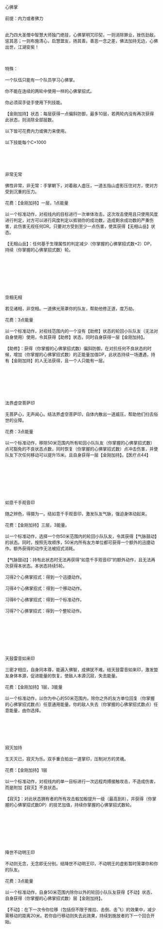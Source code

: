 <title>心佛掌</title>
<meta name="GENERATOR" content="WinCHM">
<meta http-equiv="Content-Type" content="text/html; charset=gb2312">
<br>心佛掌
<br>
<br>前提：内力或者佛力
<br>
<br>
<br>此乃四大圣僧中智慧大师独门绝技，心佛掌明咒印契，一则消除罪业，挫伤劲敌，惩其恶；一则布施清心，启慧盟友，扬其善。善恶一念之差，佛法加持无边，心佛出世，江湖安矣！
<br>
<br> 
<br>
<br>特殊：
<br>
<br>一个队伍只能有一个队员学习心佛掌。
<br>
<br>你不能在连续的两轮中使用一样的心佛掌招式。
<br>
<br>你必须双手徒手使用下列技能。
<br>
<br>【金刚加持】状态：每层获得一点偏斜防御，最多10层，若两轮内没有再次获得此状态，则消除全部层数。
<br>
<br>以下皆可花费内力或佛力来使用。
<br>
<br>以下技能每个C+1000
<br>
<br> 
<br>
<br> 
<br>
<br>非常无常
<br>
<br>佛性非常，非无常：手掌朝下，对着敌人虚压，一道五指山虚影压住对方，使对方受到沉重的压力。
<br>
<br>花费：【金刚加持】一层，1点能量
<br>
<br>以一个标准动作，对视线内的目标进行一次单体攻击，这次攻击使用且只使用风度进行判定，对方可以进行风度判定以抵销你的成功数，造成剩余成功数的严重伤害，此伤害无视任何DR。只要对方受到至少一点伤害，使其获得【无相山岳】状态。
<br>
<br>【无相山岳】：任何基于生理属性的判定减少（你掌握的心佛掌招式数+2）DP，持续（你掌握的心佛掌招式数）轮。
<br>
<br>
<br> 
<br>
<br> 
<br>
<br> 
<br>
<br>空相无相
<br>
<br>若见诸相，非空相。一道佛光笼罩你的队友，帮助他修正道，度万劫。
<br>
<br>花费：3点能量
<br>
<br>以一个标准动作，对视线范围内的一个没有【助修】状态的轮回小队队友（无法对自身使用）使用，令其获得【助修】状态，同时自身获得一层【金刚加持】。
<br>
<br>【助修】：获得（你掌握的心佛掌招式数）偏斜防御，在对抗任何不良状态的时候，增加（你掌握的心佛掌招式数）的正能量加值DP，此状态持续一场遭遇，持有【金刚加持】的人无法获得，且一个人只能有一层。
<br>
<br> 
<br>
<br> 
<br>
<br> 
<br>
<br>法界虚空菩萨印
<br>
<br>无菩萨心，无声闻心。结法界虚空菩萨印，自体内散出一道威压，帮助他们扫去俗世的业障。
<br>
<br>花费：3点能量
<br>
<br>以一个标准动作，移除50米范围内所有轮回小队队友（你掌握的心佛掌招式数）点可豁免的不良状态点数，同时恢复（你掌握的心佛掌招式数）点冲击伤害，并使队友下次任何移动可以提升15米。且自身获得一层【金刚加持】。【医疗点44】
<br>
<br>
<br> 
<br>
<br> 
<br>
<br> 
<br>
<br>如意千手观音印
<br>
<br>随之辨色，得摄为一。结如意千手观音印，激发队友气脉，强迫身体动起来。
<br>
<br>花费：【金刚加持】三层，3能量。
<br>
<br>以一个标准动作，选择一个你50米范围内的轮回小队队友，令其获得【气脉鼓动】的状态。同时，按照先攻顺序，50米内所有友方单位都可获得一个额外的迅捷动作。额外获得的动作无法被招式消耗。
<br>
<br>【气脉鼓动】：持有此状态时无法再获得“如意千手观音印”的额外动作，且无法再次获得本状态。本状态持续5轮。
<br>
<br>习得2个心佛掌招式：得到一个迅捷动作。
<br>
<br>习得4个心佛掌招式：得到一个移动动作。
<br>
<br>习得6个心佛掌招式：得到一个标准动作。
<br>
<br>习得7个心佛掌招式：得到一个整轮动作。
<br>
<br>
<br> 
<br>
<br> 
<br>
<br> 
<br>
<br>天鼓雷音如来印
<br>
<br>三密才相应，自身同本尊，能遍入佛智，成佛犹不难。结天鼓雷音如来印，激发盟友身体本源，促进能量的恢复。使敌人本源沉寂，失去能量。
<br>
<br>花费：【金刚加持】1层，3能量
<br>
<br>以一个标准动作，以你为中心的50米范围内，除你之外的友方单位回复（你掌握的心佛掌招式数点）任意通用能量。你的敌人失去（你掌握的心佛掌招式数点）任意能量，由你选择。
<br>
<br> 
<br>
<br> 
<br>
<br>
<br>寂灭加持
<br>
<br>生灭灭已，寂灭为乐。双手重合拍出一道掌印，压制对方的灵魂。
<br>
<br>花费：【金刚加持】1层
<br>
<br>以一个标准动作，对视线内的单一目标进行一次远程肉搏接触攻击，不造成伤害，而是附加【寂灭】不良状态。
<br>
<br>【寂灭】：对此状态拥有者的所有攻击骰加骰提升一级（最高到8），并获得（你掌握的心佛掌招式数DP）的技艺加值，持续你掌握的心佛掌招式数轮。
<br>
<br>
<br> 
<br>
<br> 
<br>
<br> 
<br>
<br>降世不动明王印
<br>
<br>不动则无念，无念即无分别。结降世不动明王印，不动明王的虚影暂时笼罩你和你的队友。
<br>
<br>花费：3点能量
<br>
<br>以一个标准动作，自身50米范围内除你以外的轮回小队队友获得【不动】状态，自身获得（你掌握的心佛掌招式数）层【金刚加持】。
<br>
<br>【不动】：在下一次令你位移（包括但不限于推拉、击倒、击飞）的效果中，减少需移动的距离20米。若你自行移动则失去此效果，持续到施放者的下一个回合开始。
<br>